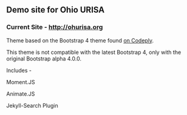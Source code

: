 ## Demo site for Ohio URISA

### Current Site - http://ohurisa.org

Theme based on the Bootstrap 4 theme found [on Codeply](http://www.codeply.com/render/kNmg5E60WS).

This theme is not compatible with the latest Bootstrap 4, only with the original Bootstrap alpha 4.0.0.

Includes - 

Moment.JS

Animate.JS

Jekyll-Search Plugin
